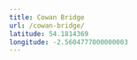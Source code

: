 ```yaml
---
title: Cowan Bridge
url: /cowan-bridge/
latitude: 54.1814369
longitude: -2.5604777000000003
---
```

